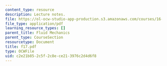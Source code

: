 ```yaml
---
content_type: resource
description: Lecture notes.
file: https://ol-ocw-studio-app-production.s3.amazonaws.com/courses/16-01-unified-engineering-i-ii-iii-iv-fall-2005-spring-2006/c2e21b852c5f2c8ece213976c2d4d6f8_f17.pdf
file_type: application/pdf
learning_resource_types: []
parent_title: Fluid Mechanics
parent_type: CourseSection
resourcetype: Document
title: f17.pdf
type: OCWFile
uid: c2e21b85-2c5f-2c8e-ce21-3976c2d4d6f8
---
```

